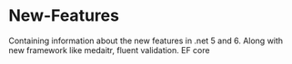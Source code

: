 # New-Features
 Containing information about the new features in .net 5 and 6. Along with new framework like medaitr, fluent validation. EF core
